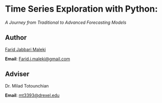 # **Time Series Exploration with Python:** 
_A Journey from Traditional to Advanced Forecasting Models_

## Author

[Farid Jabbari Maleki](https://www.linkedin.com/in/farid-j-maleki/)

**Email**: Farid.j.maleki@gmail.com

## Adviser

Dr. Milad Totounchian

**Email**: mt3393@drexel.edu
